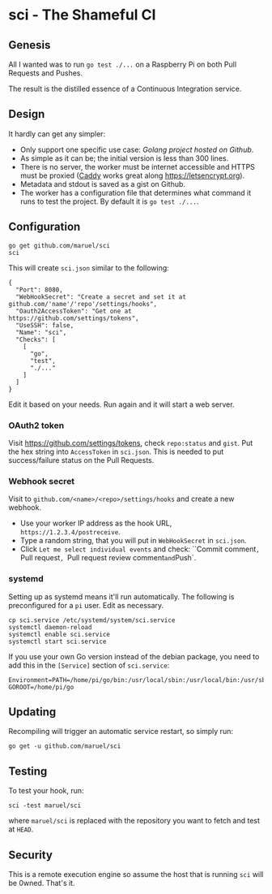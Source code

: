 # sci - The Shameful CI

## Genesis

All I wanted was to run `go test ./...` on a Raspberry Pi on both Pull Requests
and Pushes.

The result is the distilled essence of a Continuous Integration service.


## Design

It hardly can get any simpler:

- Only support one specific use case: *Golang project hosted on Github*.
- As simple as it can be; the initial version is less than 300 lines.
- There is no server, the worker must be internet accessible and HTTPS must be
  proxied ([Caddy](https://caddyserver.com/) works great along
  https://letsencrypt.org).
- Metadata and stdout is saved as a gist on Github.
- The worker has a configuration file that determines what command it runs to
  test the project. By default it is `go test ./...`.


## Configuration

```
go get github.com/maruel/sci
sci
```

This  will create `sci.json` similar to the following:

```
{
  "Port": 8080,
  "WebHookSecret": "Create a secret and set it at github.com/'name'/'repo'/settings/hooks",
  "Oauth2AccessToken": "Get one at https://github.com/settings/tokens",
  "UseSSH": false,
  "Name": "sci",
  "Checks": [
    [
      "go",
      "test",
      "./..."
    ]
  ]
}
```

Edit it based on your needs. Run again and it will start a web server.


### OAuth2 token

Visit https://github.com/settings/tokens, check `repo:status` and `gist`. Put
the hex string into `AccessToken` in `sci.json`. This is needed to put
success/failure status on the Pull Requests.


### Webhook secret

Visit to `github.com/<name>/<repo>/settings/hooks` and create a new webhook.

- Use your worker IP address as the hook URL, `https://1.2.3.4/postreceive`.
- Type a random string, that you will put in `WebHookSecret` in `sci.json`.
- Click `Let me select individual events` and check: ``Commit comment`, `Pull
  request`, `Pull request review comment` and `Push`.


### systemd

Setting up as systemd means it'll run automatically. The following is
preconfigured for a `pi` user. Edit as necessary.

```
cp sci.service /etc/systemd/system/sci.service
systemctl daemon-reload
systemctl enable sci.service
systemctl start sci.service
```

If you use your own Go version instead of the debian package, you need to add
this in the `[Service]` section of `sci.service`:

```
Environment=PATH=/home/pi/go/bin:/usr/local/sbin:/usr/local/bin:/usr/sbin:/usr/bin:/sbin GOROOT=/home/pi/go
```


## Updating

Recompiling will trigger an automatic service restart, so simply run:

```
go get -u github.com/maruel/sci
```


## Testing

To test your hook, run:

```
sci -test maruel/sci
```

where `maruel/sci` is replaced with the repository you want to fetch and test at
`HEAD`.


## Security

This is a remote execution engine so assume the host that is running `sci` will
be 0wned. That's it.

